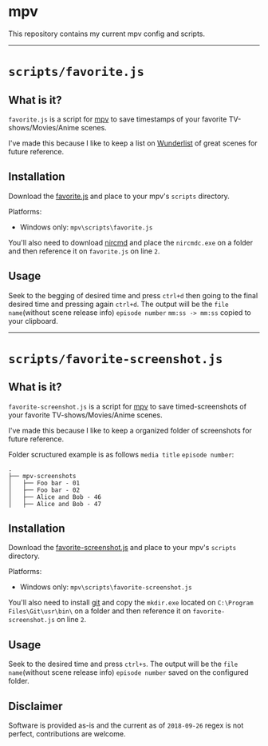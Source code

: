 # mpv
This repository contains my current mpv config and scripts.

----

# `scripts/favorite.js`
## What is it?

`favorite.js` is a script for [mpv](https://github.com/mpv-player/mpv) to save timestamps of your favorite TV-shows/Movies/Anime scenes.

I've made this because I like to keep a list on [Wunderlist](https://www.wunderlist.com/) of great scenes for future reference.

## Installation

Download the [favorite.js]((scripts/favorite.js)) and place to your mpv's `scripts` directory.

Platforms:
  * Windows only: `mpv\scripts\favorite.js`
  
You'll also need to download [nircmd](https://www.nirsoft.net/utils/nircmd.html) and place the `nircmdc.exe` on a folder and then reference it on `favorite.js` on line `2`.

## Usage

Seek to the begging of desired time and press `ctrl+d` then going to the final desired time and pressing again `ctrl+d`.
The output will be the `file name`(without scene release info) `episode number` `mm:ss -> mm:ss` copied to your clipboard.

----

# `scripts/favorite-screenshot.js`
## What is it?

`favorite-screenshot.js` is a script for [mpv](https://github.com/mpv-player/mpv) to save timed-screenshots of your favorite TV-shows/Movies/Anime scenes.

I've made this because I like to keep a organized folder of screenshots for future reference.

Folder scructured example is as follows `media title` `episode number`:

    .
    ├── mpv-screenshots
    │   ├── Foo bar - 01
    │   ├── Foo bar - 02
    │   ├── Alice and Bob - 46
    │   ├── Alice and Bob - 47

## Installation

Download the [favorite-screenshot.js]((scripts/favorite-screenshot.js)) and place to your mpv's `scripts` directory.

Platforms:
  * Windows only: `mpv\scripts\favorite-screenshot.js`
  
You'll also need to install [git](https://git-scm.com/download/win) and copy the `mkdir.exe` located on `C:\Program Files\Git\usr\bin\` on a folder and then reference it on `favorite-screenshot.js` on line `2`.

## Usage

Seek to the desired time and press `ctrl+s`. The output will be the `file name`(without scene release info) `episode number` saved on the configured folder.

## Disclaimer

Software is provided as-is and the current as of `2018-09-26` regex is not perfect, contributions are welcome.